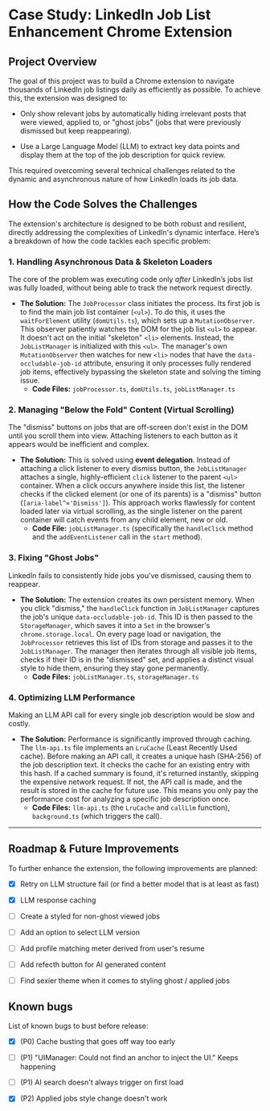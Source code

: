 # Case Study: LinkedIn Job List Enhancement Chrome Extension

## Project Overview

The goal of this project was to build a Chrome extension to navigate thousands of LinkedIn job listings daily as efficiently as possible. To achieve this, the extension was designed to:

- Only show relevant jobs by automatically hiding irrelevant posts that were viewed, applied to, or "ghost jobs" (jobs that were previously dismissed but keep reappearing).

- Use a Large Language Model (LLM) to extract key data points and display them at the top of the job description for quick review.

This required overcoming several technical challenges related to the dynamic and asynchronous nature of how LinkedIn loads its job data.

## How the Code Solves the Challenges

The extension's architecture is designed to be both robust and resilient, directly addressing the complexities of LinkedIn's dynamic interface. Here’s a breakdown of how the code tackles each specific problem:

### 1. Handling Asynchronous Data & Skeleton Loaders

The core of the problem was executing code only _after_ LinkedIn’s jobs list was fully loaded, without being able to track the network request directly.

- **The Solution:** The `JobProcessor` class initiates the process. Its first job is to find the main job list container (`<ul>`). To do this, it uses the `waitForElement` utility (`domUtils.ts`), which sets up a `MutationObserver`. This observer patiently watches the DOM for the job list `<ul>` to appear. It doesn't act on the initial "skeleton" `<li>` elements. Instead, the `JobListManager` is initialized with this `<ul>`. The manager's own `MutationObserver` then watches for new `<li>` nodes that have the `data-occludable-job-id` attribute, ensuring it only processes fully rendered job items, effectively bypassing the skeleton state and solving the timing issue.
  - **Code Files:** `jobProcessor.ts`, `domUtils.ts`, `jobListManager.ts`

### 2. Managing "Below the Fold" Content (Virtual Scrolling)

The "dismiss" buttons on jobs that are off-screen don't exist in the DOM until you scroll them into view. Attaching listeners to each button as it appears would be inefficient and complex.

- **The Solution:** This is solved using **event delegation**. Instead of attaching a click listener to every dismiss button, the `JobListManager` attaches a single, highly-efficient `click` listener to the parent `<ul>` container. When a click occurs anywhere inside this list, the listener checks if the clicked element (or one of its parents) is a "dismiss" button (`[aria-label^='Dismiss']`). This approach works flawlessly for content loaded later via virtual scrolling, as the single listener on the parent container will catch events from any child element, new or old.
  - **Code File:** `jobListManager.ts` (specifically the `handleClick` method and the `addEventListener` call in the `start` method).

### 3. Fixing "Ghost Jobs"

LinkedIn fails to consistently hide jobs you've dismissed, causing them to reappear.

- **The Solution:** The extension creates its own persistent memory. When you click "dismiss," the `handleClick` function in `JobListManager` captures the job's unique `data-occludable-job-id`. This ID is then passed to the `StorageManager`, which saves it into a `Set` in the browser's `chrome.storage.local`. On every page load or navigation, the `JobProcessor` retrieves this list of IDs from storage and passes it to the `JobListManager`. The manager then iterates through all visible job items, checks if their ID is in the "dismissed" set, and applies a distinct visual style to hide them, ensuring they stay gone permanently.
  - **Code Files:** `jobListManager.ts`, `storageManager.ts`

### 4. Optimizing LLM Performance

Making an LLM API call for every single job description would be slow and costly.

- **The Solution:** Performance is significantly improved through caching. The `llm-api.ts` file implements an `LruCache` (Least Recently Used cache). Before making an API call, it creates a unique hash (SHA-256) of the job description text. It checks the cache for an existing entry with this hash. If a cached summary is found, it's returned instantly, skipping the expensive network request. If not, the API call is made, and the result is stored in the cache for future use. This means you only pay the performance cost for analyzing a specific job description once.
  - **Code Files:** `llm-api.ts` (the `LruCache` and `callLlm` function), `background.ts` (which triggers the call).

---

## Roadmap & Future Improvements

To further enhance the extension, the following improvements are planned:

- [x] Retry on LLM structure fail (or find a better model that is at least as fast)
- [x] LLM response caching
- [ ] Create a styled for non-ghost viewed jobs
- [ ] Add an option to select LLM version
- [ ] Add profile matching meter derived from user's resume
- [ ] Add refecth button for AI generated content
- [ ] Find sexier theme when it comes to styling ghost / applied jobs


## Known bugs

List of known bugs to bust before release:

- [X] (P0) Cache busting that goes off way too early
- [ ] (P1) "UIManager: Could not find an anchor to inject the UI." Keeps happening
- [ ] (P1) AI search doesn't always trigger on first load
- [X] (P2) Applied jobs style change doesn't work

